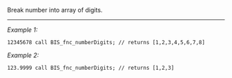Break number into array of digits.


---
*Example 1:*
```sqf
12345678 call BIS_fnc_numberDigits; // returns [1,2,3,4,5,6,7,8]
```

*Example 2:*
```sqf
123.9999 call BIS_fnc_numberDigits; // returns [1,2,3]
```